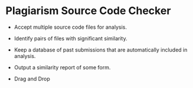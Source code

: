 # Plagiarism Source Code Checker

* Accept multiple source code files for analysis.

* Identify pairs of files with significant similarity.

* Keep a database of past submissions that are automatically included in analysis.

* Output a similarity report of some form.

* Drag and Drop
